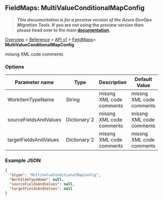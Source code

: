 ## FieldMaps: MultiValueConditionalMapConfig

>**_This documentation is for a preview version of the Azure DevOps Migration Tools._ If you are not using the preview version then please head over to the main [documentation](https://nkdagility.github.io/azure-devops-migration-tools).**

[Overview](/docs/index.md) > [Reference](/docs/Reference/index.md) > [API v1](/docs/Reference/v1/index.md) > [FieldMaps](/docs/Reference/v1/FieldMaps/index.md)> **MultiValueConditionalMapConfig**

missng XML code comments

### Options

| Parameter name         | Type    | Description                              | Default Value                            |
|------------------------|---------|------------------------------------------|------------------------------------------|
| WorkItemTypeName | String | missng XML code comments | missng XML code comments |
| sourceFieldsAndValues | Dictionary`2 | missng XML code comments | missng XML code comments |
| targetFieldsAndValues | Dictionary`2 | missng XML code comments | missng XML code comments |


### Example JSON

```JSON
{
  "$type": "MultiValueConditionalMapConfig",
  "WorkItemTypeName": null,
  "sourceFieldsAndValues": null,
  "targetFieldsAndValues": null
}
```